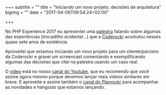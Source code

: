 +++
subtitle = ""
title = "Iniciando um novo projeto: decisões de arquitetura"
bigimg = ""
date = "2017-04-06T09:54:24+02:00"

+++

No PHP Experience 2017 eu apresentei uma [palestra](https://eltonminetto/dev/files/talks/phpxp2017minetto-170329124222.pdf) falando sobre algumas das experiências (trocadilho acidental...) que a [Coderockr](http://coderockr.com) acumulou nesses quase sete anos de existência.

Aproveitei que estamos iniciando um novo projeto para um cliente/parceiro da Coderockr e gravei um screencast comentando e exemplificando algumas das decisões que citei na palestra usando um caso real.

<!--more-->

O [video](https://youtu.be/uJ8zBJdT6Is) está no nosso [canal do Youtube](http://youtube.com/coderockr), que eu recomendo que você assine agora mesmo porque devemos lançar mais vídeos similares em breve. E aproveite e assine também o [canal do Planrockr](https://www.youtube.com/imastersplanrockr) para acompanhar as novidades e hangouts que estamos lançando.
